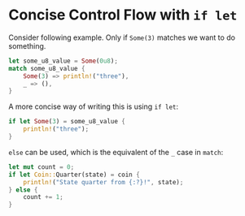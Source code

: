 # Concise Control Flow with `if let`

Consider following example. Only if `Some(3)` matches we want to do something.

```rust
let some_u8_value = Some(0u8);
match some_u8_value {
    Some(3) => println!("three"),
    _ => (),
}
```

A more concise way of writing this is using `if let`:

```rust
if let Some(3) = some_u8_value {
    println!("three");
}
```

`else` can be used, which is the equivalent of the `_` case in `match`:

```rust
let mut count = 0;
if let Coin::Quarter(state) = coin {
    println!("State quarter from {:?}!", state);
} else {
    count += 1;
}
```
